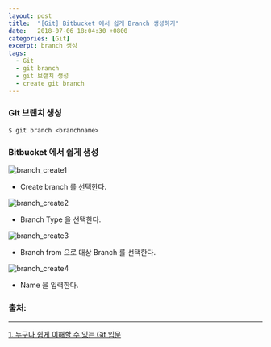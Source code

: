 ```yaml
---
layout: post
title:  "[Git] Bitbucket 에서 쉽게 Branch 생성하기"
date:   2018-07-06 18:04:30 +0800
categories: [Git]
excerpt: branch 생성
tags:
  - Git
  - git branch
  - git 브랜치 생성
  - create git branch
---
```


### Git 브랜치 생성

```
$ git branch <branchname>
```

### Bitbucket 에서 쉽게 생성

![branch_create1](https://swift-man.github.io/assets/images/branch_create1.png)

* Create branch 를 선택한다.

![branch_create2](https://swift-man.github.io/assets/images/branch_create2.png)

* Branch Type 을 선택한다.

![branch_create3](https://swift-man.github.io/assets/images/branch_create3.png)

* Branch from 으로 대상 Branch 를 선택한다.

![branch_create4](https://swift-man.github.io/assets/images/branch_create4.png)

* Name 을 입력한다.


### 출처:

---

[1. 누구나 쉽게 이해할 수 있는 Git 입문](https://backlog.com/git-tutorial/kr/stepup/stepup2_2.html)

